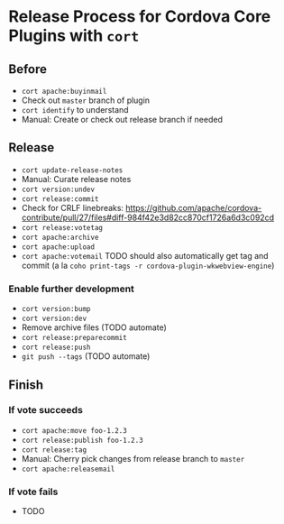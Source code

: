 # Release Process for Cordova Core Plugins with `cort`

## Before

- `cort apache:buyinmail`
- Check out `master` branch of plugin
- `cort identify` to understand
- Manual: Create or check out release branch if needed

## Release

- `cort update-release-notes`
- Manual: Curate release notes
- `cort version:undev`
- `cort release:commit`
- Check for CRLF linebreaks: https://github.com/apache/cordova-contribute/pull/27/files#diff-984f42e3d82cc870cf1726a6d3c092cd
- `cort release:votetag`
- `cort apache:archive`
- `cort apache:upload`
- `cort apache:votemail` TODO should also automatically get tag and commit (a la `coho print-tags -r cordova-plugin-wkwebview-engine`)

### Enable further development

- `cort version:bump`
- `cort version:dev` 
- Remove archive files (TODO automate)
- `cort release:preparecommit`
- `cort release:push`
- `git push --tags` (TODO automate)

## Finish

### If vote succeeds

- `cort apache:move foo-1.2.3`
- `cort release:publish foo-1.2.3`
- `cort release:tag`
- Manual: Cherry pick changes from release branch to `master`
- `cort apache:releasemail`

### If vote fails

- TODO
